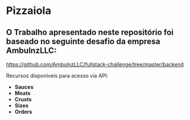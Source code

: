 <h1>Pizzaiola</h1>

## O Trabalho apresentado neste repositório foi baseado no seguinte desafio da empresa AmbulnzLLC:
https://github.com/AmbulnzLLC/fullstack-challenge/tree/master/backend

Recursos disponíveis para acesso via API:
* **Sauces**
* **Meats**
* **Crusts**
* **Sizes**
* **Orders**
